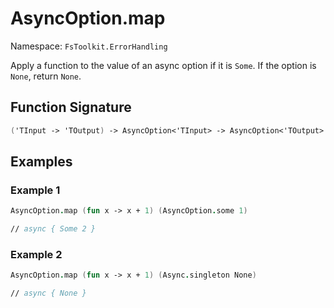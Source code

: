 # AsyncOption.map

Namespace: `FsToolkit.ErrorHandling`

Apply a function to the value of an async option if it is `Some`. If the option is `None`, return `None`.

## Function Signature

```fsharp
('TInput -> 'TOutput) -> AsyncOption<'TInput> -> AsyncOption<'TOutput>
```

## Examples

### Example 1

```fsharp
AsyncOption.map (fun x -> x + 1) (AsyncOption.some 1)

// async { Some 2 }
```

### Example 2

```fsharp
AsyncOption.map (fun x -> x + 1) (Async.singleton None)

// async { None }
```

